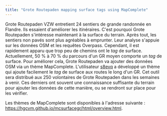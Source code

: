 ```yaml
---
title: "Grote Routepaden mapping surface tags using MapComplete"
---
```


Grote Routepaden VZW entretient 24 sentiers de grande randonnée en Flandre. Ils essaient d'améliorer les itinéraires. C'est pourquoi Grote Routepaden s'intéresse maintenant à la surface du terrain. Après tout, les sentiers non pavés sont plus agréables à emprunter. Leur analyse s'appuie sur les données OSM et les requêtes Overpass. Cependant, il est rapidement apparu que trop peu de chemins ont le *tag* de surface. Actuellement, 50 % à 70 % du parcours d'un GR moyen comporte un *tag* de surface. Pour améliorer cela, Grote Routepaden va ajouter des données OSM via un thème MapComplete. L'utilisateur [s8evq](https://www.openstreetmap.org/user/s8evq) a développé un thème qui ajoute facilement le *tag* de surface aux routes le long d'un GR. Cet outil sera distribué aux 250 volontaires de Grote Routepaden dans les semaines à venir. Ces derniers ont souvent une connaissance suffisante du terrain pour ajouter les données de cette manière, ou se rendront sur place pour les vérifier.

Les thèmes de MapComplete sont disponibles à l'adresse suivante : <https://hgcvm.github.io/mcsurfacegr/html/overview.html>.

